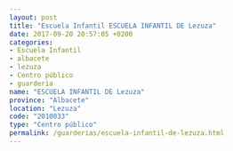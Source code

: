 ```yaml
---
layout: post
title: "Escuela Infantil ESCUELA INFANTIL DE Lezuza"
date: 2017-09-20 20:57:05 +0200
categories:
- Escuela Infantil
- albacete
- lezuza
- Centro público
- guarderia
name: "ESCUELA INFANTIL DE Lezuza"
province: "Albacete"
location: "Lezuza"
code: "2010033"
type: "Centro público"
permalink: /guarderias/escuela-infantil-de-lezuza.html
---
```

